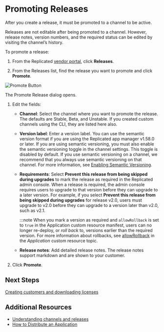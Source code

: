 # Promoting Releases

After you create a release, it must be promoted to a channel to be active.

Releases are not editable after being promoted to a channel. However, release notes, version numbers, and the required status can be edited by visiting the channel’s history.

To promote a release:

1. From the Replicated [vendor portal](https://vendor.replicated.com), click **Releases**.

1. From the Releases list, find the release you want to promote and click **Promote**.

  ![Promote Button](/images/promote-button.png)

  The Promote Release dialog opens.

1. Edit the fields:
    * **Channel**: Select the channel where you want to promote the release. The defaults are Stable, Beta, and Unstable. If you created custom channels using the CLI, they are listed here also.
    * **Version label**: Enter a version label. You can use the semantic version format if you are using the Replicated app manager v1.58.0 or later. If you are using semantic versioning, you must also enable the semantic versioning toggle in the channel settings. This toggle is disabled by default. If you use semantic versioning on a channel, we recommend that you always use semantic versioning on that channel. For more information, see [Enabling Semantic Versioning](releases-semantic-versioning).
    * **Requirements**: Select **Prevent this release from being skipped during upgrades** to mark the release as required in the Replicated admin console. When a release is required, the admin console requires users to upgrade to that version before they can upgrade to a later version. For example, if you select **Prevent this release from being skipped during upgrades** for release v2.0, users must upgrade to v2.0 before they can upgrade to a version later than v2.0, such as v2.1.

      :::note
      When you mark a version as required and `allowRollback` is set to `true` in the Application custom resource manifest, users can no longer re-deploy, or _roll back_ to, versions earlier than the required version. For more information about rollbacks, see [allowRollback](../reference/custom-resource-application#allowrollback) in the _Application_ custom resource topic.

    * **Release notes**: Add detailed release notes. The release notes support markdown and are shown to your customer.

1. Click **Promote**.


## Next Steps

[Creating customers and downloading licenses](releases-creating-customer)

## Additional Resources

* [Understanding channels and releases](releases-understanding)
* [How to Distribute an Application](distributing-workflow)
